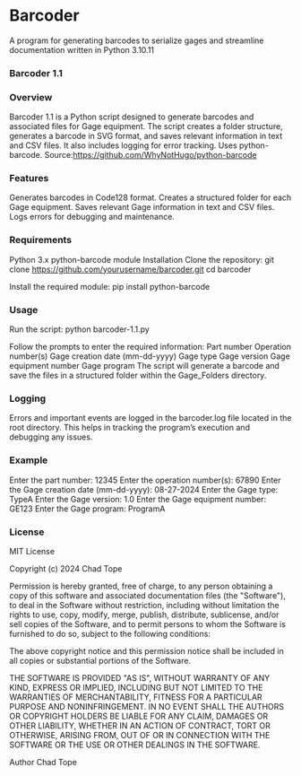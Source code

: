 # Barcoder
A program for generating barcodes to serialize gages and streamline documentation written in Python 3.10.11

### Barcoder 1.1
### Overview
Barcoder 1.1 is a Python script designed to generate barcodes and associated files for Gage equipment. The script creates a folder structure, generates a barcode in SVG format, and saves relevant information in text and CSV files. It also includes logging for error tracking.
Uses python-barcode. Source:https://github.com/WhyNotHugo/python-barcode

### Features
Generates barcodes in Code128 format.
Creates a structured folder for each Gage equipment.
Saves relevant Gage information in text and CSV files.
Logs errors for debugging and maintenance.

### Requirements
Python 3.x
python-barcode module
Installation
Clone the repository:
git clone https://github.com/yourusername/barcoder.git
cd barcoder

Install the required module:
pip install python-barcode

### Usage
Run the script:
python barcoder-1.1.py

Follow the prompts to enter the required information:
Part number
Operation number(s)
Gage creation date (mm-dd-yyyy)
Gage type
Gage version
Gage equipment number
Gage program
The script will generate a barcode and save the files in a structured folder within the Gage_Folders directory.

### Logging
Errors and important events are logged in the barcoder.log file located in the root directory. This helps in tracking the program’s execution and debugging any issues.

### Example
Enter the part number: 12345
Enter the operation number(s): 67890
Enter the Gage creation date (mm-dd-yyyy): 08-27-2024
Enter the Gage type: TypeA
Enter the Gage version: 1.0
Enter the Gage equipment number: GE123
Enter the Gage program: ProgramA

### License
MIT License

Copyright (c) 2024 Chad Tope

Permission is hereby granted, free of charge, to any person obtaining a copy
of this software and associated documentation files (the "Software"), to deal
in the Software without restriction, including without limitation the rights
to use, copy, modify, merge, publish, distribute, sublicense, and/or sell
copies of the Software, and to permit persons to whom the Software is
furnished to do so, subject to the following conditions:

The above copyright notice and this permission notice shall be included in all
copies or substantial portions of the Software.

THE SOFTWARE IS PROVIDED "AS IS", WITHOUT WARRANTY OF ANY KIND, EXPRESS OR
IMPLIED, INCLUDING BUT NOT LIMITED TO THE WARRANTIES OF MERCHANTABILITY,
FITNESS FOR A PARTICULAR PURPOSE AND NONINFRINGEMENT. IN NO EVENT SHALL THE
AUTHORS OR COPYRIGHT HOLDERS BE LIABLE FOR ANY CLAIM, DAMAGES OR OTHER
LIABILITY, WHETHER IN AN ACTION OF CONTRACT, TORT OR OTHERWISE, ARISING FROM,
OUT OF OR IN CONNECTION WITH THE SOFTWARE OR THE USE OR OTHER DEALINGS IN THE
SOFTWARE.


Author
Chad Tope
